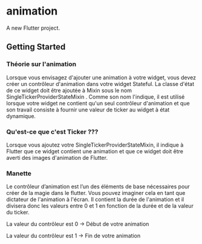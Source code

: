 # animation

A new Flutter project.

## Getting Started

### Théorie sur l'animation

Lorsque vous envisagez d'ajouter une animation à votre widget, vous devez créer un contrôleur d'animation dans votre widget Stateful. La classe d'état de ce widget doit être ajoutée à Mixin sous le nom SingleTickerProviderStateMixin . Comme son nom l'indique, il est utilisé lorsque votre widget ne contient qu'un seul contrôleur d'animation et que son travail consiste à fournir une valeur de ticker au widget à état dynamique.

### Qu'est-ce que c'est Ticker ???

Lorsque vous ajoutez votre SingleTickerProviderStateMixin, il indique à Flutter que ce widget contient une animation et que ce widget doit être averti des images d'animation de Flutter.

### Manette

Le contrôleur d’animation est l’un des éléments de base nécessaires pour créer de la magie dans le flutter. Vous pouvez imaginer cela en tant que dictateur de l'animation à l'écran. Il contient la durée de l'animation et il divisera donc les valeurs entre 0 et 1 en fonction de la durée et de la valeur du ticker.

La valeur du contrôleur est 0 -> Début de votre animation

La valeur du contrôleur est 1 -> Fin de votre animation